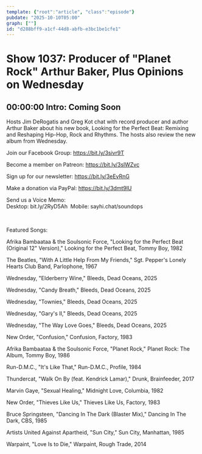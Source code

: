 ```yaml
---
template: {"root":"article", "class":"episode"}
pubdate: "2025-10-10T05:00"
graph: [""]
id: "d288bff9-a1cf-44d8-abfb-e3bc1be1cfe1"
---
```






# Show 1037: Producer of "Planet Rock" Arthur Baker, Plus Opinions on Wednesday



## 00:00:00 Intro: Coming Soon

Hosts Jim DeRogatis and Greg Kot chat with record producer and author Arthur Baker about his new book, Looking for the Perfect Beat: Remixing and Reshaping Hip-Hop, Rock and Rhythms. The hosts also review the new album from Wednesday.

Join our Facebook Group: https://bit.ly/3sivr9T

Become a member on Patreon: https://bit.ly/3slWZvc

Sign up for our newsletter: https://bit.ly/3eEvRnG

Make a donation via PayPal: https://bit.ly/3dmt9lU

Send us a Voice Memo: Desktop: bit.ly/2RyD5Ah  Mobile: sayhi.chat/soundops

 

Featured Songs:

Afrika Bambaataa &amp; the Soulsonic Force, "Looking for the Perfect Beat (Original 12" Version)," Looking for the Perfect Beat, Tommy Boy, 1982

The Beatles, "With A Little Help From My Friends," Sgt. Pepper's Lonely Hearts Club Band, Parlophone, 1967

Wednesday, "Elderberry Wine," Bleeds, Dead Oceans, 2025

Wednesday, "Candy Breath," Bleeds, Dead Oceans, 2025

Wednesday, "Townies," Bleeds, Dead Oceans, 2025

Wednesday, "Gary's II," Bleeds, Dead Oceans, 2025

Wednesday, "The Way Love Goes," Bleeds, Dead Oceans, 2025

New Order, "Confusion," Confusion, Factory, 1983

Afrika Bambaataa &amp; the Soulsonic Force, "Planet Rock," Planet Rock: The Album, Tommy Boy, 1986

Run-D.M.C., "It's Like That," Run-D.M.C., Profile, 1984

Thundercat, "Walk On By (feat. Kendrick Lamar)," Drunk, Brainfeeder, 2017

Marvin Gaye, "Sexual Healing," Midnight Love, Columbia, 1982

New Order, "Thieves Like Us," Thieves Like Us, Factory, 1983

Bruce Springsteen, "Dancing In The Dark (Blaster Mix)," Dancing In The Dark, CBS, 1985

Artists United Against Apartheid, "Sun City," Sun City, Manhattan, 1985

Warpaint, "Love Is to Die," Warpaint, Rough Trade, 2014